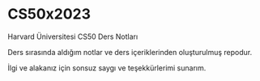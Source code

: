 # CS50x2023
Harvard Üniversitesi CS50 Ders Notları

Ders sırasında aldığım notlar ve ders içeriklerinden oluşturulmuş repodur.

İlgi ve alakanız için sonsuz saygı ve teşekkürlerimi sunarım.
